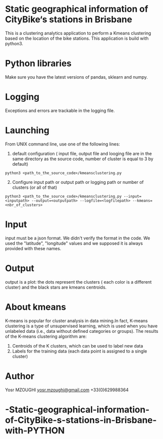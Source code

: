 # Static geographical information of CityBike‘s stations in Brisbane
This is a clustering analytics application to perform a Kmeans clustering based on the location of the bike stations. This application is build with python3.

# Python libraries
Make sure you have the latest versions of pandas, sklearn and numpy.

# Logging
Exceptions and errors are trackable in the logging file.

# Launching 
From UNIX command line, use one of the following lines:

1. default configuration ( input file, output file and looging file are in the same directory as the source code, number of cluster is equal to  3 by default)

  ```
python3 <path_to_the_source_code>/kmeansclustering.py
  ```

2. Configure input path or output path or logging path or number of clusters (or all of that)

  ```
python3 <path_to_the_source_code>/kmeansclustering.py --input=<inputpath> --output=<outputpath> --logfile=<logfilepath> --kmeans=<nbr_of_clusters>
  ```
# Input
input must be a json format. We didn't verify the format in the code. We used the "latitude", "longitude" values and we supposed it is always provided with these names.

# Output
output is a plot: the dots represent the clusters ( each color is a different cluster) and the black stars are kmeans centroids.

# About kmeans
K-means is  popular for cluster analysis in data mining.In fact, K-means clustering is a type of unsupervised learning, which is used when you have unlabeled data (i.e., data without defined categories or groups). 
The results of the K-means clustering algorithm are:

1. Centroids of the K clusters, which can be used to label new data
2. Labels for the training data (each data point is assigned to a single cluster)


# Author
Yosr MZOUGHI
yosr.mzoughi@gmail.com
+33(0)629988364
# -Static-geographical-information-of-CityBike-s-stations-in-Brisbane-with-PYTHON
